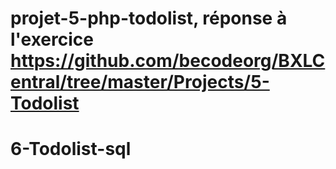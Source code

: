 # projet-5-php-todolist, réponse à l'exercice https://github.com/becodeorg/BXLCentral/tree/master/Projects/5-Todolist
# 6-Todolist-sql
